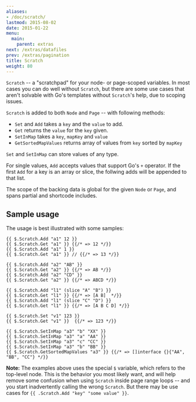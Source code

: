 ```yaml
---
aliases:
- /doc/scratch/
lastmod: 2015-08-02
date: 2015-01-22
menu:
  main:
    parent: extras
next: /extras/datafiles
prev: /extras/pagination
title: Scratch
weight: 80
---
```


`Scratch` -- a "scratchpad" for your node- or page-scoped variables. In most cases you can do well without `Scratch`, but there are some use cases that aren't solvable with Go's templates without `Scratch`'s help, due to scoping issues.


`Scratch` is added to both `Node` and `Page` -- with following methods:
* `Set` and `Add` takes a `key` and the `value` to add.
* `Get` returns the `value` for the `key` given.
* `SetInMap` takes a `key`, `mapKey` and `value`
* `GetSortedMapValues` returns array of values from `key` sorted by `mapKey`

`Set` and `SetInMap` can store values of any type. 

For single values, `Add` accepts values that support Go's `+` operator. If the first `Add` for a key is an array or slice, the follwing adds will be appended to that list.

The scope of the backing data is global for the given `Node` or `Page`, and spans partial and shortcode includes.

## Sample usage

The usage is best illustrated with some samples:

```
{{ $.Scratch.Add "a1" 12 }}
{{ $.Scratch.Get "a1" }} {{/* => 12 */}}
{{ $.Scratch.Add "a1" 1 }}
{{ $.Scratch.Get "a1" }} // {{/* => 13 */}}

{{ $.Scratch.Add "a2" "AB" }}
{{ $.Scratch.Get "a2" }} {{/* => AB */}}
{{ $.Scratch.Add "a2" "CD" }}
{{ $.Scratch.Get "a2" }} {{/* => ABCD */}}

{{ $.Scratch.Add "l1" (slice "A" "B") }}
{{ $.Scratch.Get "l1" }} {{/* => [A B]  */}}
{{ $.Scratch.Add "l1" (slice "C" "D") }}
{{ $.Scratch.Get "l1" }} {{/* => [A B C D] */}}

{{ $.Scratch.Set "v1" 123 }}
{{ $.Scratch.Get "v1" }}  {{/* => 123 */}}

{{ $.Scratch.SetInMap "a3" "b" "XX" }}
{{ $.Scratch.SetInMap "a3" "a" "AA" }}
{{ $.Scratch.SetInMap "a3" "c" "CC" }}
{{ $.Scratch.SetInMap "a3" "b" "BB" }}
{{ $.Scratch.GetSortedMapValues "a3" }} {{/* => []interface {}{"AA", "BB", "CC"} */}}
```

**Note:** The examples above uses the special `$` variable, which refers to the top-level node. This is the behavior you most likely want, and will help remove some confusion when using `Scratch` inside page range loops -- and you start inadvertently calling the wrong `Scratch`. But there may be use cases for `{{ .Scratch.Add "key" "some value" }}`.


